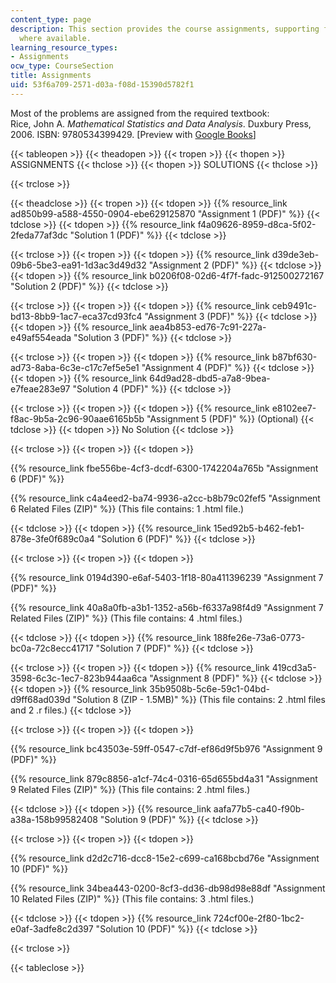 ```yaml
---
content_type: page
description: This section provides the course assignments, supporting files, and solutions
  where available.
learning_resource_types:
- Assignments
ocw_type: CourseSection
title: Assignments
uid: 53f6a709-2571-d03a-f08d-15390d5782f1
---
```


Most of the problems are assigned from the required textbook:  
Rice, John A. _Mathematical Statistics and Data Analysis_. Duxbury Press, 2006. ISBN: 9780534399429. \[Preview with [Google Books](http://books.google.com/books?id=EKA-yeX2GVgC&printsec=frontcover)\]

{{< tableopen >}}
{{< theadopen >}}
{{< tropen >}}
{{< thopen >}}
ASSIGNMENTS
{{< thclose >}}
{{< thopen >}}
SOLUTIONS
{{< thclose >}}

{{< trclose >}}

{{< theadclose >}}
{{< tropen >}}
{{< tdopen >}}
{{% resource_link ad850b99-a588-4550-0904-ebe629125870 "Assignment 1 (PDF)" %}}
{{< tdclose >}}
{{< tdopen >}}
{{% resource_link f4a09626-8959-d8ca-5f02-2feda77af3dc "Solution 1 (PDF)" %}}
{{< tdclose >}}

{{< trclose >}}
{{< tropen >}}
{{< tdopen >}}
{{% resource_link d39de3eb-09b6-5be3-ea91-1d3ac3d49d32 "Assignment 2 (PDF)" %}}
{{< tdclose >}}
{{< tdopen >}}
{{% resource_link b0206f08-02d6-4f7f-fadc-912500272167 "Solution 2 (PDF)" %}}
{{< tdclose >}}

{{< trclose >}}
{{< tropen >}}
{{< tdopen >}}
{{% resource_link ceb9491c-bd13-8bb9-1ac7-eca37cd93fc4 "Assignment 3 (PDF)" %}}
{{< tdclose >}}
{{< tdopen >}}
{{% resource_link aea4b853-ed76-7c91-227a-e49af554eada "Solution 3 (PDF)" %}}
{{< tdclose >}}

{{< trclose >}}
{{< tropen >}}
{{< tdopen >}}
{{% resource_link b87bf630-ad73-8aba-6c3e-c17c7ef5e5e1 "Assignment 4 (PDF)" %}}
{{< tdclose >}}
{{< tdopen >}}
{{% resource_link 64d9ad28-dbd5-a7a8-9bea-e7feae283e97 "Solution 4 (PDF)" %}}
{{< tdclose >}}

{{< trclose >}}
{{< tropen >}}
{{< tdopen >}}
{{% resource_link e8102ee7-f8ac-9b5a-2c96-90aae6165b5b "Assignment 5 (PDF)" %}} (Optional)
{{< tdclose >}}
{{< tdopen >}}
No Solution
{{< tdclose >}}

{{< trclose >}}
{{< tropen >}}
{{< tdopen >}}


{{% resource_link fbe556be-4cf3-dcdf-6300-1742204a765b "Assignment 6 (PDF)" %}}

{{% resource_link c4a4eed2-ba74-9936-a2cc-b8b79c02fef5 "Assignment 6 Related Files (ZIP)" %}} (This file contains: 1 .html file.)


{{< tdclose >}}
{{< tdopen >}}
{{% resource_link 15ed92b5-b462-feb1-878e-3fe0f689c0a4 "Solution 6 (PDF)" %}}
{{< tdclose >}}

{{< trclose >}}
{{< tropen >}}
{{< tdopen >}}


{{% resource_link 0194d390-e6af-5403-1f18-80a411396239 "Assignment 7 (PDF)" %}}

{{% resource_link 40a8a0fb-a3b1-1352-a56b-f6337a98f4d9 "Assignment 7 Related Files (ZIP)" %}} (This file contains: 4 .html files.)


{{< tdclose >}}
{{< tdopen >}}
{{% resource_link 188fe26e-73a6-0773-bc0a-72c8ecc41717 "Solution 7 (PDF)" %}}
{{< tdclose >}}

{{< trclose >}}
{{< tropen >}}
{{< tdopen >}}
{{% resource_link 419cd3a5-3598-6c3c-1ec7-823b944aa6ca "Assignment 8 (PDF)" %}}
{{< tdclose >}}
{{< tdopen >}}
{{% resource_link 35b9508b-5c6e-59c1-04bd-d9ff68ad039d "Solution 8 (ZIP - 1.5MB)" %}} (This file contains: 2 .html files and 2 .r files.)
{{< tdclose >}}

{{< trclose >}}
{{< tropen >}}
{{< tdopen >}}


{{% resource_link bc43503e-59ff-0547-c7df-ef86d9f5b976 "Assignment 9 (PDF)" %}}

{{% resource_link 879c8856-a1cf-74c4-0316-65d655bd4a31 "Assignment 9 Related Files (ZIP)" %}} (This file contains: 2 .html files.)


{{< tdclose >}}
{{< tdopen >}}
{{% resource_link aafa77b5-ca40-f90b-a38a-158b99582408 "Solution 9 (PDF)" %}}
{{< tdclose >}}

{{< trclose >}}
{{< tropen >}}
{{< tdopen >}}


{{% resource_link d2d2c716-dcc8-15e2-c699-ca168bcbd76e "Assignment 10 (PDF)" %}}

{{% resource_link 34bea443-0200-8cf3-dd36-db98d98e88df "Assignment 10 Related Files (ZIP)" %}} (This file contains: 3 .html files.)


{{< tdclose >}}
{{< tdopen >}}
{{% resource_link 724cf00e-2f80-1bc2-e0af-3adfe8c2d397 "Solution 10 (PDF)" %}}
{{< tdclose >}}

{{< trclose >}}

{{< tableclose >}}